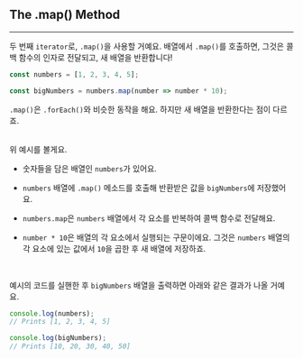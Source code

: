 ## The .map() Method
---
두 번째 `iterator`로, `.map()`을 사용할 거예요. 배열에서 `.map()`를 호출하면, 그것은 콜백 함수의 인자로 전달되고, 새 배열을 반환합니다!

```javascript
const numbers = [1, 2, 3, 4, 5];

const bigNumbers = numbers.map(number => number * 10);
```
`.map()`은 `.forEach()`와 비슷한 동작을 해요. 하지만 새 배열을 반환한다는 점이 다르죠.
<br>
<br>

위 예시를 볼게요.

- 숫자들을 담은 배열인 `numbers`가 있어요.

- `numbers` 배열에 `.map()` 메소드를 호출해 반환받은 값을 `bigNumbers`에 저장했어요.

- `numbers.map`은 `numbers` 배열에서 각 요소를 반복하여 콜백 함수로 전달해요.

- `number * 10`은 배열의 각 요소에서 실행되는 구문이에요. 그것은 `numbers` 배열의 각 요소에 있는 값에서 `10`을 곱한 후 새 배열에 저장하죠.

<br>

예시의 코드를 실핸한 후 `bigNumbers` 배열을 출력하면 아래와 같은 결과가 나올 거예요.

```javascript
console.log(numbers);
// Prints [1, 2, 3, 4, 5]

console.log(bigNumbers);
// Prints [10, 20, 30, 40, 50]
```